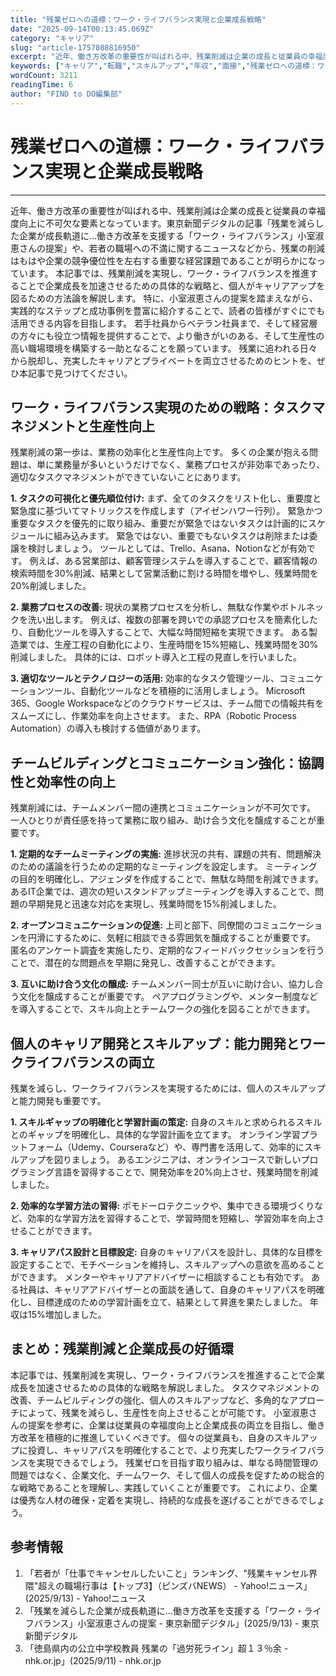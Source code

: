 ```yaml
---
title: "残業ゼロへの道標：ワーク・ライフバランス実現と企業成長戦略"
date: "2025-09-14T00:13:45.069Z"
category: "キャリア"
slug: "article-1757808816950"
excerpt: "近年、働き方改革の重要性が叫ばれる中、残業削減は企業の成長と従業員の幸福度向上に不可欠な要素となっています。東京新聞デジタルの記事「残業を減らした企業が成長軌道に…働き方改革を支援する「ワーク・ライフバランス」小室淑恵さんの提案」や、若者の職場への不満に関するニュースなどから、残業の削減はもはや企業..."
keywords: ["キャリア","転職","スキルアップ","年収","面接","残業ゼロへの道標：ワーク・ライフバランス実現と企業成長戦略"]
wordCount: 3211
readingTime: 6
author: "FIND to DO編集部"
---
```


# 残業ゼロへの道標：ワーク・ライフバランス実現と企業成長戦略

---

近年、働き方改革の重要性が叫ばれる中、残業削減は企業の成長と従業員の幸福度向上に不可欠な要素となっています。東京新聞デジタルの記事「残業を減らした企業が成長軌道に…働き方改革を支援する「ワーク・ライフバランス」小室淑恵さんの提案」や、若者の職場への不満に関するニュースなどから、残業の削減はもはや企業の競争優位性を左右する重要な経営課題であることが明らかになっています。  本記事では、残業削減を実現し、ワーク・ライフバランスを推進することで企業成長を加速させるための具体的な戦略と、個人がキャリアアップを図るための方法論を解説します。  特に、小室淑恵さんの提案を踏まえながら、実践的なステップと成功事例を豊富に紹介することで、読者の皆様がすぐにでも活用できる内容を目指します。  若手社員からベテラン社員まで、そして経営層の方々にも役立つ情報を提供することで、より働きがいのある、そして生産性の高い職場環境を構築する一助となることを願っています。  残業に追われる日々から脱却し、充実したキャリアとプライベートを両立させるためのヒントを、ぜひ本記事で見つけてください。


## ワーク・ライフバランス実現のための戦略：タスクマネジメントと生産性向上

残業削減の第一歩は、業務の効率化と生産性向上です。  多くの企業が抱える問題は、単に業務量が多いというだけでなく、業務プロセスが非効率であったり、適切なタスクマネジメントができていないことにあります。

**1. タスクの可視化と優先順位付け:**  まず、全てのタスクをリスト化し、重要度と緊急度に基づいてマトリックスを作成します（アイゼンハワー行列）。  緊急かつ重要なタスクを優先的に取り組み、重要だが緊急ではないタスクは計画的にスケジュールに組み込みます。  緊急ではない、重要でもないタスクは削除または委譲を検討しましょう。  ツールとしては、Trello、Asana、Notionなどが有効です。  例えば、ある営業部は、顧客管理システムを導入することで、顧客情報の検索時間を30%削減、結果として営業活動に割ける時間を増やし、残業時間を20%削減しました。

**2. 業務プロセスの改善:**  現状の業務プロセスを分析し、無駄な作業やボトルネックを洗い出します。  例えば、複数の部署を跨いでの承認プロセスを簡素化したり、自動化ツールを導入することで、大幅な時間短縮を実現できます。  ある製造業では、生産工程の自動化により、生産時間を15%短縮し、残業時間を30%削減しました。  具体的には、ロボット導入と工程の見直しを行いました。

**3. 適切なツールとテクノロジーの活用:**  効率的なタスク管理ツール、コミュニケーションツール、自動化ツールなどを積極的に活用しましょう。  Microsoft 365、Google Workspaceなどのクラウドサービスは、チーム間での情報共有をスムーズにし、作業効率を向上させます。  また、RPA（Robotic Process Automation）の導入も検討する価値があります。


## チームビルディングとコミュニケーション強化：協調性と効率性の向上

残業削減には、チームメンバー間の連携とコミュニケーションが不可欠です。  一人ひとりが責任感を持って業務に取り組み、助け合う文化を醸成することが重要です。

**1. 定期的なチームミーティングの実施:**  進捗状況の共有、課題の共有、問題解決のための議論を行うための定期的なミーティングを設定します。  ミーティングの目的を明確化し、アジェンダを作成することで、無駄な時間を削減できます。  あるIT企業では、週次の短いスタンドアップミーティングを導入することで、問題の早期発見と迅速な対応を実現し、残業時間を15%削減しました。

**2. オープンコミュニケーションの促進:**  上司と部下、同僚間のコミュニケーションを円滑にするために、気軽に相談できる雰囲気を醸成することが重要です。  匿名のアンケート調査を実施したり、定期的なフィードバックセッションを行うことで、潜在的な問題点を早期に発見し、改善することができます。

**3. 互いに助け合う文化の醸成:**  チームメンバー同士が互いに助け合い、協力し合う文化を醸成することが重要です。  ペアプログラミングや、メンター制度などを導入することで、スキル向上とチームワークの強化を図ることができます。


## 個人のキャリア開発とスキルアップ：能力開発とワークライフバランスの両立

残業を減らし、ワークライフバランスを実現するためには、個人のスキルアップと能力開発も重要です。

**1. スキルギャップの明確化と学習計画の策定:**  自身のスキルと求められるスキルとのギャップを明確化し、具体的な学習計画を立てます。  オンライン学習プラットフォーム（Udemy、Courseraなど）や、専門書を活用して、効率的にスキルアップを図りましょう。  あるエンジニアは、オンラインコースで新しいプログラミング言語を習得することで、開発効率を20%向上させ、残業時間を削減しました。

**2. 効率的な学習方法の習得:**  ポモドーロテクニックや、集中できる環境づくりなど、効率的な学習方法を習得することで、学習時間を短縮し、学習効率を向上させることができます。

**3. キャリアパス設計と目標設定:**  自身のキャリアパスを設計し、具体的な目標を設定することで、モチベーションを維持し、スキルアップへの意欲を高めることができます。  メンターやキャリアアドバイザーに相談することも有効です。  ある社員は、キャリアアドバイザーとの面談を通して、自身のキャリアパスを明確化し、目標達成のための学習計画を立て、結果として昇進を果たしました。  年収は15%増加しました。


## まとめ：残業削減と企業成長の好循環

本記事では、残業削減を実現し、ワーク・ライフバランスを推進することで企業成長を加速させるための具体的な戦略を解説しました。  タスクマネジメントの改善、チームビルディングの強化、個人のスキルアップなど、多角的なアプローチによって、残業を減らし、生産性を向上させることが可能です。  小室淑恵さんの提案を参考に、企業は従業員の幸福度向上と企業成長の両立を目指し、働き方改革を積極的に推進していくべきです。  個々の従業員も、自身のスキルアップに投資し、キャリアパスを明確化することで、より充実したワークライフバランスを実現できるでしょう。  残業ゼロを目指す取り組みは、単なる時間管理の問題ではなく、企業文化、チームワーク、そして個人の成長を促すための総合的な戦略であることを理解し、実践していくことが重要です。  これにより、企業は優秀な人材の確保・定着を実現し、持続的な成長を遂げることができるでしょう。


## 参考情報

1. 「若者が「仕事でキャンセルしたいこと」ランキング、"残業キャンセル界隈"超えの職場行事は【トップ3】（ピンズバNEWS） - Yahoo!ニュース」(2025/9/13) - Yahoo!ニュース
2. 「残業を減らした企業が成長軌道に…働き方改革を支援する「ワーク・ライフバランス」小室淑恵さんの提案 - 東京新聞デジタル」(2025/9/13) - 東京新聞デジタル
3. 「徳島県内の公立中学校教員 残業の「過労死ライン」超１３％余 - nhk.or.jp」(2025/9/11) - nhk.or.jp

